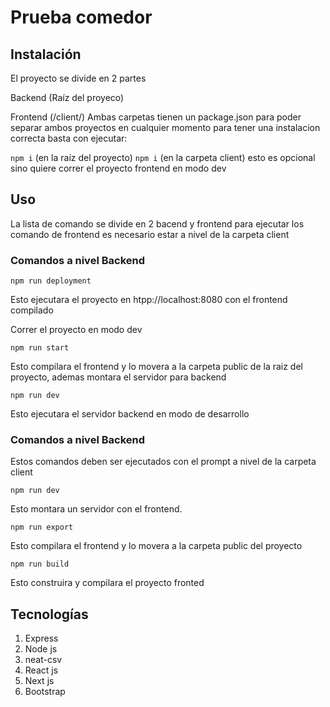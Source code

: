 # Prueba comedor

## Instalación

El proyecto se divide en 2 partes

Backend (Raíz del proyeco)

Frontend (/client/)
Ambas carpetas tienen un package.json para poder separar ambos proyectos en cualquier momento
para tener una instalacion correcta basta con ejecutar:

`npm i` (en la raíz del proyecto)
`npm i` (en la carpeta client) esto es opcional sino quiere correr el proyecto frontend en modo dev

## Uso

La lista de comando se divide en 2 bacend y frontend para ejecutar los comando de frontend es necesario estar a nivel de la carpeta client

### Comandos a nivel Backend

`npm run deployment`

Esto ejecutara el proyecto en htpp://localhost:8080 con el frontend compilado

Correr el proyecto en modo dev

`npm run start`

Esto compilara el frontend y lo movera a la carpeta public de la raiz del proyecto, ademas montara el servidor para backend

`npm run dev`

Esto ejecutara el servidor backend en modo de desarrollo

### Comandos a nivel Backend

Estos comandos deben ser ejecutados con el prompt a nivel de la carpeta client

`npm run dev`

Esto montara un servidor con el frontend.

`npm run export`

Esto compilara el frontend y lo movera a la carpeta public del proyecto

`npm run build`

Esto construira y compilara el proyecto fronted

## Tecnologías

1. Express
2. Node js
3. neat-csv
4. React js
5. Next js
6. Bootstrap
